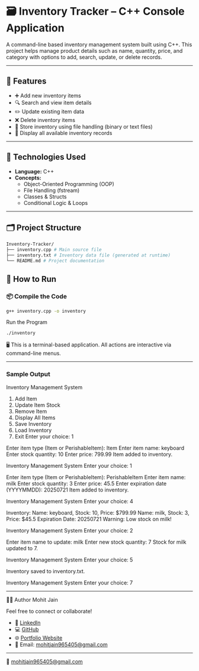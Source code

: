 # 🗃️ Inventory Tracker – C++ Console Application

A command-line based inventory management system built using C++. This project helps manage product details such as name, quantity, price, and category with options to add, search, update, or delete records.

---

## 📌 Features

- ➕ Add new inventory items
- 🔍 Search and view item details
- ✏️ Update existing item data
- ❌ Delete inventory items
- 💾 Store inventory using file handling (binary or text files)
- 📜 Display all available inventory records

---

## 🔧 Technologies Used

- **Language:** C++
- **Concepts:**  
  - Object-Oriented Programming (OOP)  
  - File Handling (fstream)  
  - Classes & Structs  
  - Conditional Logic & Loops

---

## 🗂️ Project Structure

```bash
Inventory-Tracker/
├── inventory.cpp # Main source file
├── inventory.txt # Inventory data file (generated at runtime)
└── README.md # Project documentation
```
## 🚀 How to Run

### 📦 Compile the Code

```bash
g++ inventory.cpp -o inventory
```
Run the Program
```bash
./inventory
```
🖥️ This is a terminal-based application. All actions are interactive via command-line menus.

---
### Sample Output
Inventory Management System
1. Add Item
2. Update Item Stock
3. Remove Item
4. Display All Items
5. Save Inventory
6. Load Inventory
7. Exit
Enter your choice: 1

Enter item type (Item or PerishableItem): Item
Enter item name: keyboard
Enter stock quantity: 10
Enter price: 799.99
Item added to inventory.

Inventory Management System
Enter your choice: 1

Enter item type (Item or PerishableItem): PerishableItem
Enter item name: milk
Enter stock quantity: 3
Enter price: 45.5
Enter expiration date (YYYYMMDD): 20250721
Item added to inventory.

Inventory Management System
Enter your choice: 4

Inventory:
Name: keyboard, Stock: 10, Price: $799.99
Name: milk, Stock: 3, Price: $45.5
Expiration Date: 20250721
Warning: Low stock on milk!

Inventory Management System
Enter your choice: 2

Enter item name to update: milk
Enter new stock quantity: 7
Stock for milk updated to 7.

Inventory Management System
Enter your choice: 5

Inventory saved to inventory.txt.

Inventory Management System
Enter your choice: 7

---

🙋‍♂️ Author
Mohit Jain

Feel free to connect or collaborate!

- 🔗 [LinkedIn](https://www.linkedin.com/in/mohit-jain-dev/)  
- 💻 [GitHub](https://github.com/Mohitjain9654)  
- 🌐 [Portfolio Website](https://mohitjain-portfolio.vercel.app/)  
- 📧 Email: mohitjain965405@gmail.com

---
📧 mohitjain965405@gmail.com
